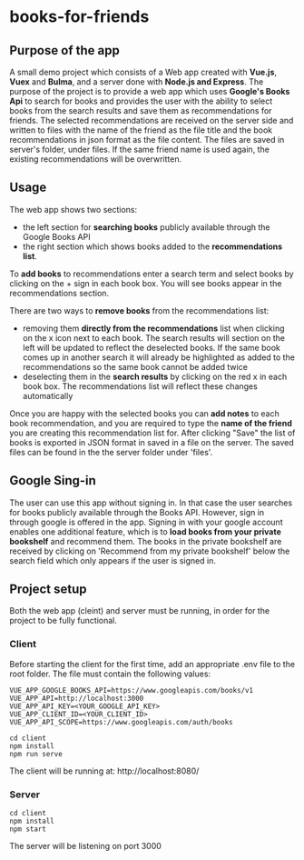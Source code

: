 # books-for-friends

## Purpose of the app

A small demo project which consists of a Web app created with **Vue.js**, **Vuex** and **Bulma**, and a server done with **Node.js and Express**.
The purpose of the project is to provide a web app which uses **Google's Books Api** to search for books and provides the user with the ability to select books from the search results and save them as recommendations for friends. 
The selected recommendations are received on the server side and written to files with the name of the friend as the file title and the book recommendations in json format as the file content. The files are saved in server's folder, under files. If the same friend name is used again, the existing recommendations will be overwritten.

## Usage

The web app shows two sections: 
- the left section for **searching books** publicly available through the Google Books API
- the right section which shows books added to the **recommendations list**. 

To **add books** to recommendations enter a search term and select books by clicking on the + sign in each book box. You will see books appear in the recommendations section. 

There are two ways to **remove books** from the recommendations list:
- removing them **directly from the recommendations** list when clicking on the x icon next to each book. The search results will section on the left will be updated to reflect the deselected books. If the same book comes up in another search it will already be highlighted as added to the recommendations so the same book cannot be added twice
- deselecting them in the **search results** by clicking on the red x in each book box. The recommendations list will reflect these changes automatically

Once you are happy with the selected books you can **add notes** to each book recommendation, and you are required to type the **name of the friend** you are creating this recommendation list for. After clicking "Save" the list of books is exported in JSON format in saved in a file on the server. The saved files can be found in the the server folder under 'files'. 

## Google Sing-in
The user can use this app without signing in. In that case the user searches for books publicly available through the Books API. However, sign in through google is offered in the app. Signing in with your google account enables one additional feature, which is to **load books from your private bookshelf** and recommend them. The books in the private bookshelf are received by clicking on 'Recommend from my private bookshelf' below the search field which only appears if the user is signed in. 

## Project setup
Both the web app (cleint) and server must be running, in order for the project to be fully functional.

### Client
Before starting the client for the first time, add an appropriate .env file to the root folder. The file must contain the following values:

```
VUE_APP_GOOGLE_BOOKS_API=https://www.googleapis.com/books/v1
VUE_APP_API=http://localhost:3000
VUE_APP_API_KEY=<YOUR_GOOGLE_API_KEY>
VUE_APP_CLIENT_ID=<YOUR_CLIENT_ID>
VUE_APP_API_SCOPE=https://www.googleapis.com/auth/books
```

```
cd client
npm install
npm run serve
```
The client will be running at: http://localhost:8080/
### Server
```
cd client
npm install
npm start
```
The server will be listening on port 3000